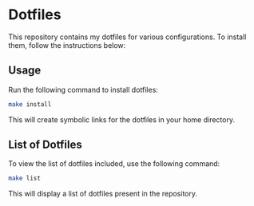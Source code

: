# Dotfiles

This repository contains my dotfiles for various configurations. To install them, follow the instructions below:

## Usage

Run the following command to install dotfiles:

```bash
make install
```

This will create symbolic links for the dotfiles in your home directory.

## List of Dotfiles

To view the list of dotfiles included, use the following command:

```bash
make list
```

This will display a list of dotfiles present in the repository.
